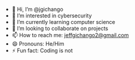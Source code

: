 - 👋 Hi, I’m @jgichango
- 👀 I’m interested in cybersecurity 
- 🌱 I’m currently learning computer science 
- 💞️ I’m looking to collaborate on projects
- 📫 How to reach me: jeffgichango2@gmail.com 
- 😄 Pronouns: He/Him
- ⚡ Fun fact: Coding is not

<!---
jgichango/jgichango is a ✨ special ✨ repository because its `README.md` (this file) appears on your GitHub profile.
You can click the Preview link to take a look at your changes.
--->
